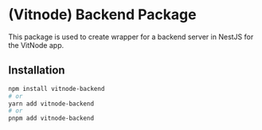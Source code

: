# (Vitnode) Backend Package

This package is used to create wrapper for a backend server in NestJS for the VitNode app.

## Installation

```bash
npm install vitnode-backend
# or
yarn add vitnode-backend
# or
pnpm add vitnode-backend
```
